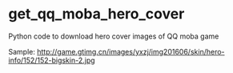 # get_qq_moba_hero_cover

Python code to download hero cover images of QQ moba game

Sample: http://game.gtimg.cn/images/yxzj/img201606/skin/hero-info/152/152-bigskin-2.jpg
